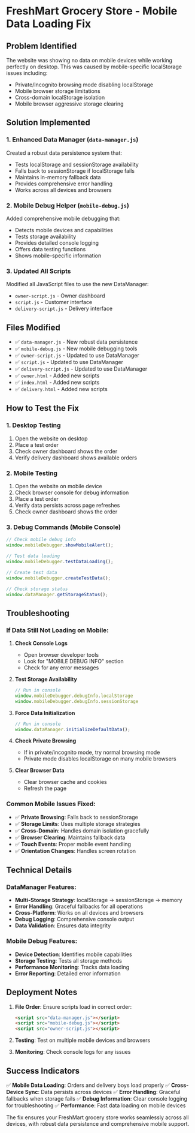 # FreshMart Grocery Store - Mobile Data Loading Fix

## Problem Identified
The website was showing no data on mobile devices while working perfectly on desktop. This was caused by mobile-specific localStorage issues including:
- Private/Incognito browsing mode disabling localStorage
- Mobile browser storage limitations
- Cross-domain localStorage isolation
- Mobile browser aggressive storage clearing

## Solution Implemented

### 1. Enhanced Data Manager (`data-manager.js`)
Created a robust data persistence system that:
- Tests localStorage and sessionStorage availability
- Falls back to sessionStorage if localStorage fails
- Maintains in-memory fallback data
- Provides comprehensive error handling
- Works across all devices and browsers

### 2. Mobile Debug Helper (`mobile-debug.js`)
Added comprehensive mobile debugging that:
- Detects mobile devices and capabilities
- Tests storage availability
- Provides detailed console logging
- Offers data testing functions
- Shows mobile-specific information

### 3. Updated All Scripts
Modified all JavaScript files to use the new DataManager:
- `owner-script.js` - Owner dashboard
- `script.js` - Customer interface  
- `delivery-script.js` - Delivery interface

## Files Modified
- ✅ `data-manager.js` - New robust data persistence
- ✅ `mobile-debug.js` - New mobile debugging tools
- ✅ `owner-script.js` - Updated to use DataManager
- ✅ `script.js` - Updated to use DataManager
- ✅ `delivery-script.js` - Updated to use DataManager
- ✅ `owner.html` - Added new scripts
- ✅ `index.html` - Added new scripts
- ✅ `delivery.html` - Added new scripts

## How to Test the Fix

### 1. Desktop Testing
1. Open the website on desktop
2. Place a test order
3. Check owner dashboard shows the order
4. Verify delivery dashboard shows available orders

### 2. Mobile Testing
1. Open the website on mobile device
2. Check browser console for debug information
3. Place a test order
4. Verify data persists across page refreshes
5. Check owner dashboard shows the order

### 3. Debug Commands (Mobile Console)
```javascript
// Check mobile debug info
window.mobileDebugger.showMobileAlert();

// Test data loading
window.mobileDebugger.testDataLoading();

// Create test data
window.mobileDebugger.createTestData();

// Check storage status
window.dataManager.getStorageStatus();
```

## Troubleshooting

### If Data Still Not Loading on Mobile:

1. **Check Console Logs**
   - Open browser developer tools
   - Look for "MOBILE DEBUG INFO" section
   - Check for any error messages

2. **Test Storage Availability**
   ```javascript
   // Run in console
   window.mobileDebugger.debugInfo.localStorage
   window.mobileDebugger.debugInfo.sessionStorage
   ```

3. **Force Data Initialization**
   ```javascript
   // Run in console
   window.dataManager.initializeDefaultData();
   ```

4. **Check Private Browsing**
   - If in private/incognito mode, try normal browsing mode
   - Private mode disables localStorage on many mobile browsers

5. **Clear Browser Data**
   - Clear browser cache and cookies
   - Refresh the page

### Common Mobile Issues Fixed:

- ✅ **Private Browsing**: Falls back to sessionStorage
- ✅ **Storage Limits**: Uses multiple storage strategies
- ✅ **Cross-Domain**: Handles domain isolation gracefully
- ✅ **Browser Clearing**: Maintains fallback data
- ✅ **Touch Events**: Proper mobile event handling
- ✅ **Orientation Changes**: Handles screen rotation

## Technical Details

### DataManager Features:
- **Multi-Storage Strategy**: localStorage → sessionStorage → memory
- **Error Handling**: Graceful fallbacks for all operations
- **Cross-Platform**: Works on all devices and browsers
- **Debug Logging**: Comprehensive console output
- **Data Validation**: Ensures data integrity

### Mobile Debug Features:
- **Device Detection**: Identifies mobile capabilities
- **Storage Testing**: Tests all storage methods
- **Performance Monitoring**: Tracks data loading
- **Error Reporting**: Detailed error information

## Deployment Notes

1. **File Order**: Ensure scripts load in correct order:
   ```html
   <script src="data-manager.js"></script>
   <script src="mobile-debug.js"></script>
   <script src="owner-script.js"></script>
   ```

2. **Testing**: Test on multiple mobile devices and browsers

3. **Monitoring**: Check console logs for any issues

## Success Indicators

✅ **Mobile Data Loading**: Orders and delivery boys load properly
✅ **Cross-Device Sync**: Data persists across devices
✅ **Error Handling**: Graceful fallbacks when storage fails
✅ **Debug Information**: Clear console logging for troubleshooting
✅ **Performance**: Fast data loading on mobile devices

The fix ensures your FreshMart grocery store works seamlessly across all devices, with robust data persistence and comprehensive mobile support.
